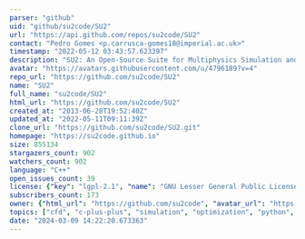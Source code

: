 ```yaml
---
parser: "github"
uid: "github/su2code/SU2"
url: "https://api.github.com/repos/su2code/SU2"
contact: "Pedro Gomes <p.carrusca-gomes18@imperial.ac.uk>"
timestamp: "2022-05-12 03:43:57.623397"
description: "SU2: An Open-Source Suite for Multiphysics Simulation and Design"
avatar: "https://avatars.githubusercontent.com/u/4796189?v=4"
repo_url: "https://github.com/su2code/SU2"
name: "SU2"
full_name: "su2code/SU2"
html_url: "https://github.com/su2code/SU2"
created_at: "2013-06-28T19:52:40Z"
updated_at: "2022-05-11T09:11:39Z"
clone_url: "https://github.com/su2code/SU2.git"
homepage: "https://su2code.github.io"
size: 855134
stargazers_count: 902
watchers_count: 902
language: "C++"
open_issues_count: 39
license: {"key": "lgpl-2.1", "name": "GNU Lesser General Public License v2.1", "spdx_id": "LGPL-2.1", "url": "https://api.github.com/licenses/lgpl-2.1", "node_id": "MDc6TGljZW5zZTEx"}
subscribers_count: 173
owner: {"html_url": "https://github.com/su2code", "avatar_url": "https://avatars.githubusercontent.com/u/4796189?v=4", "login": "su2code", "type": "Organization"}
topics: ["cfd", "c-plus-plus", "simulation", "optimization", "python", "opensource", "physics", "flow", "fluid", "fluid-dynamics", "hpc"]
date: "2024-03-09 14:22:20.673363"
---
```

